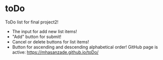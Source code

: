 # toDo
ToDo list for final project2!
* The input for add new list items!
* "Add" button for submit!
* Cancel or delete buttons for list items!
* Button for ascending and descending alphabetical order!
GitHub page is active: https://mhasanzade.github.io/toDo/ 
